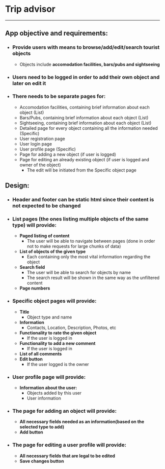 # Trip advisor
____
## App objective and requirements:
- ### Provide users with means to __browse/add/edit/search__ tourist objects
	- Objects include __accomodation facilities, bars/pubs and sightseeing__
- ### Users need to be __logged__ in order to add their own object and later on edit it
- ### There needs to be separate pages for:
	- Accomodation facilities, containing brief information about each object (List)
	- Bars/Pubs, containing brief information about each object (List)
	- Sightseeing, containing brief information about each object (List)
	- Detailed page for every object containing all the information needed (Specific)
	- User registration page
	- User login page
	- User profile page (Specific)
	- Page for adding a new object (if user is logged)
	- Page for editing an already existing object (if user is logged and owner of the object)
		- The edit will be initiated from the Specific object page
## Design:
- ### Header and footer can be static html since their content is not expected to be changed
- ### List pages (the ones listing multiple objects of the same type) will provide:
	- __Paged listing of content__
		- The user will be able to navigate between pages (done in order not to make requests for large chunks of data)
	- __List of objects of the given type__
		- Each containing only the most vital information regarding the object
	- __Search field__
		- The user will be able to search for objects by name
		- The search result will be shown in the same way as the unfiltered content
	- __Page numbers__
- ### Specific object pages will provide:
	- __Title__
		- Object type and name
	- __Information__
		- Contacts, Location, Description, Photos, etc
	- __Functionality to rate the given object__
		- If the user is logged in
	- __Functionality to add a new comment__
		- If the user is logged in
	- __List of all comments__
	- __Edit button__
		- If the user logged is the owner
- ### User profile page will provide:
	- __Information about the user:__
		- Objects added by this user
		- User information
- ### The page for adding an object will provide:
	- __All necessary fields needed as an information(based on the selected type to add)__
	- __Add button__
- ### The page for editing a user profile will provide:
	- __All necessary fields that are legal to be edited__
	- __Save changes button__

